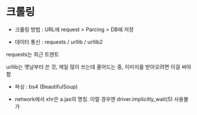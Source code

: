 # 크롤링

- 크롤링 방법 :  URL에 request > Parcing > DB에 저장

-  데이터 통신 : requests / urllib / urllib2 

  requests는 최근 트렌트

  urllib는 옛날부터 쓴 것, 제일 많이 쓰는데 줄어드는 중, 이미지를 받아오려면 이걸 써야함

- 파싱 : bs4 (BeautifulSoup)



- network에서 xhr은 a.jax의 명칭. 이럴 경우엔 driver.implicitly_wait(5) 사용불가

